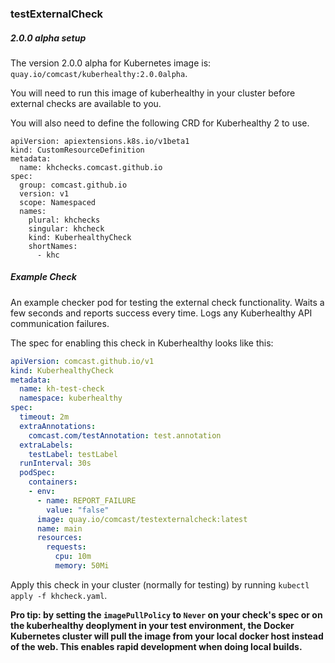 ### testExternalCheck

##### 2.0.0 alpha setup

The version 2.0.0 alpha for Kubernetes image is: `quay.io/comcast/kuberhealthy:2.0.0alpha`.  

You will need to run this image of kuberhealthy in your cluster before external checks are available to you.

You will also need to define the following CRD for Kuberhealthy 2 to use.

```
apiVersion: apiextensions.k8s.io/v1beta1
kind: CustomResourceDefinition
metadata:
  name: khchecks.comcast.github.io
spec:
  group: comcast.github.io
  version: v1
  scope: Namespaced
  names:
    plural: khchecks
    singular: khcheck
    kind: KuberhealthyCheck
    shortNames:
      - khc
```


##### Example Check

An example checker pod for testing the external check functionality.  Waits a few seconds and reports success every time.  Logs any Kuberhealthy API communication failures.

The spec for enabling this check in Kuberhealthy looks like this:

```yaml
apiVersion: comcast.github.io/v1
kind: KuberhealthyCheck
metadata:
  name: kh-test-check
  namespace: kuberhealthy
spec:
  timeout: 2m
  extraAnnotations:
    comcast.com/testAnnotation: test.annotation
  extraLabels:
    testLabel: testLabel
  runInterval: 30s
  podSpec:
    containers:
    - env:
      - name: REPORT_FAILURE
        value: "false"
      image: quay.io/comcast/testexternalcheck:latest
      name: main
      resources:
        requests:
          cpu: 10m
          memory: 50Mi
```

Apply this check in your cluster (normally for testing) by running `kubectl apply -f khcheck.yaml`.

**Pro tip: by setting the `imagePullPolicy` to `Never` on your check's spec or on the kuberhealthy deoplyment in your test environment, the Docker Kubernetes cluster will pull the image from your local docker host instead of the web.  This enables rapid development when doing local builds.**


